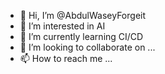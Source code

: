 - 👋 Hi, I’m @AbdulWaseyForgeit
- 👀 I’m interested in AI
- 🌱 I’m currently learning CI/CD
- 💞️ I’m looking to collaborate on ...
- 📫 How to reach me ...

<!---
AbdulWaseyForgeit/AbdulWaseyForgeit is a ✨ special ✨ repository because its `README.md` (this file) appears on your GitHub profile.
You can click the Preview link to take a look at your changes.
--->
